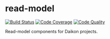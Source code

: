 # read-model

[![Build Status](https://scrutinizer-ci.com/g/daikon-cqrs/read-model/badges/build.png?b=master)](https://scrutinizer-ci.com/g/daikon-cqrs/read-model/build-status/master)
[![Code Coverage](https://scrutinizer-ci.com/g/daikon-cqrs/read-model/badges/coverage.png?b=master)](https://scrutinizer-ci.com/g/daikon-cqrs/read-model/?branch=master)
[![Code Quality](https://scrutinizer-ci.com/g/daikon-cqrs/read-model/badges/quality-score.png?b=master)](https://scrutinizer-ci.com/g/daikon-cqrs/read-model/?branch=master)

Read-model components for Daikon projects.
